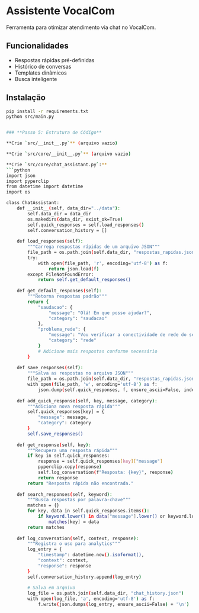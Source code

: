 # Assistente VocalCom

Ferramenta para otimizar atendimento via chat no VocalCom.

## Funcionalidades
- Respostas rápidas pré-definidas
- Histórico de conversas
- Templates dinâmicos
- Busca inteligente

## Instalação
```bash
pip install -r requirements.txt
python src/main.py


### **Passo 5: Estrutura de Código**

**Crie `src/__init__.py`** (arquivo vazio)

**Crie `src/core/__init__.py`** (arquivo vazio)

**Crie `src/core/chat_assistant.py`:**
```python
import json
import pyperclip
from datetime import datetime
import os

class ChatAssistant:
    def __init__(self, data_dir="../data"):
        self.data_dir = data_dir
        os.makedirs(data_dir, exist_ok=True)
        self.quick_responses = self.load_responses()
        self.conversation_history = []
    
    def load_responses(self):
        """Carrega respostas rápidas de um arquivo JSON"""
        file_path = os.path.join(self.data_dir, "respostas_rapidas.json")
        try:
            with open(file_path, 'r', encoding='utf-8') as f:
                return json.load(f)
        except FileNotFoundError:
            return self.get_default_responses()
    
    def get_default_responses(self):
        """Retorna respostas padrão"""
        return {
            "saudacao": {
                "message": "Olá! Em que posso ajudar?",
                "category": "saudacao"
            },
            "problema_rede": {
                "message": "Vou verificar a conectividade de rede do seu setor. Enquanto isso, pode tentar reiniciar o roteador?",
                "category": "rede"
            }
            # Adicione mais respostas conforme necessário
        }
    
    def save_responses(self):
        """Salva as respostas no arquivo JSON"""
        file_path = os.path.join(self.data_dir, "respostas_rapidas.json")
        with open(file_path, 'w', encoding='utf-8') as f:
            json.dump(self.quick_responses, f, ensure_ascii=False, indent=2)
    
    def add_quick_response(self, key, message, category):
        """Adiciona nova resposta rápida"""
        self.quick_responses[key] = {
            "message": message,
            "category": category
        }
        self.save_responses()
    
    def get_response(self, key):
        """Recupera uma resposta rápida"""
        if key in self.quick_responses:
            response = self.quick_responses[key]["message"]
            pyperclip.copy(response)
            self.log_conversation(f"Resposta: {key}", response)
            return response
        return "Resposta rápida não encontrada."
    
    def search_responses(self, keyword):
        """Busca respostas por palavra-chave"""
        matches = {}
        for key, data in self.quick_responses.items():
            if keyword.lower() in data["message"].lower() or keyword.lower() in key.lower():
                matches[key] = data
        return matches
    
    def log_conversation(self, context, response):
        """Registra o uso para analytics"""
        log_entry = {
            "timestamp": datetime.now().isoformat(),
            "context": context,
            "response": response
        }
        self.conversation_history.append(log_entry)
        
        # Salva em arquivo
        log_file = os.path.join(self.data_dir, "chat_history.json")
        with open(log_file, 'a', encoding='utf-8') as f:
            f.write(json.dumps(log_entry, ensure_ascii=False) + '\n')